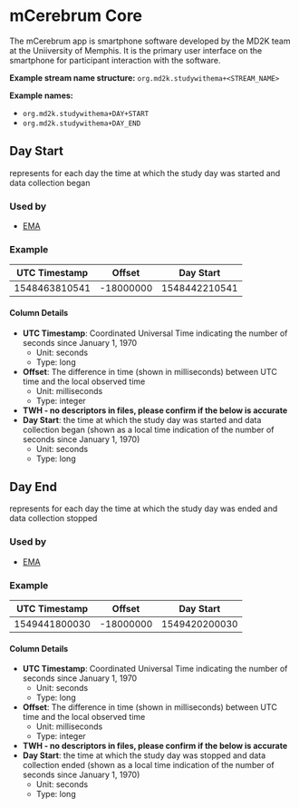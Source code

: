 # mCerebrum Core
The mCerebrum app is smartphone software developed by the MD2K team at the Uniiversity of Memphis. It is the primary user interface on the smartphone for participant interaction with the software.

<!-- **References:**
{% bibliography --cited %} (remove comment after inserting Bibtex citation in paragraph above) -->


**Example stream name structure:**
`org.md2k.studywithema+<STREAM_NAME>`

**Example names:**
- `org.md2k.studywithema+DAY+START`
- `org.md2k.studywithema+DAY_END`


## Day Start
represents for each day the time at which the study day was started and data collection began

### Used by
- [EMA](../features/ema)

### Example

| UTC Timestamp | Offset    | Day Start     |
| ------------- | --------- | ------------- |
| 1548463810541 | -18000000 | 1548442210541 |

#### Column Details
- **UTC Timestamp**: Coordinated Universal Time indicating the number of seconds since January 1, 1970
  - Unit: seconds
  - Type: long
- **Offset**: The difference in time (shown in milliseconds) between UTC time and the local observed time
  - Unit: milliseconds
  - Type: integer
- **TWH - no descriptors in files, please confirm if the below is accurate**
- **Day Start**: the time at which the study day was started and data collection began (shown as a local time indication of the number of seconds since January 1, 1970)
  - Unit: seconds
  - Type: long


## Day End
represents for each day the time at which the study day was ended and data collection stopped

### Used by
- [EMA](../features/ema)

### Example

| UTC Timestamp | Offset    | Day Start     |
| ------------- | --------- | ------------- |
| 1549441800030 | -18000000 | 1549420200030 |

#### Column Details
- **UTC Timestamp**: Coordinated Universal Time indicating the number of seconds since January 1, 1970
  - Unit: seconds
  - Type: long
- **Offset**: The difference in time (shown in milliseconds) between UTC time and the local observed time
  - Unit: milliseconds
  - Type: integer
- **TWH - no descriptors in files, please confirm if the below is accurate**
- **Day Start**: the time at which the study day was stopped and data collection ended (shown as a local time indication of the number of seconds since January 1, 1970)
  - Unit: seconds
  - Type: long
